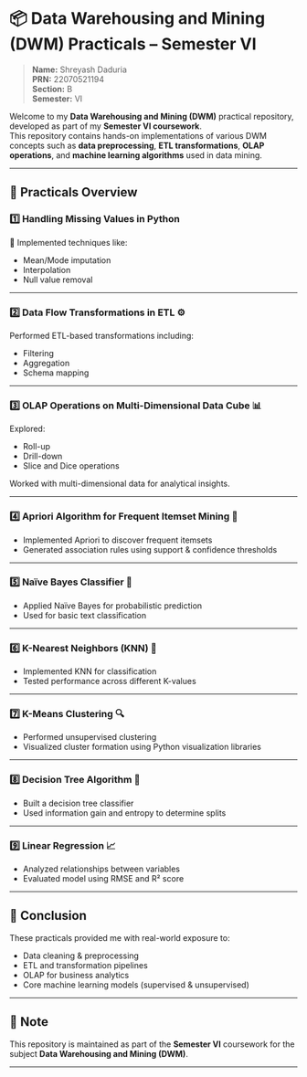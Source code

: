 # 📦 Data Warehousing and Mining (DWM) Practicals – Semester VI

> **Name:** Shreyash Daduria  
> **PRN:** 22070521194  
> **Section:** B  
> **Semester:** VI  

Welcome to my **Data Warehousing and Mining (DWM)** practical repository, developed as part of my **Semester VI coursework**.  
This repository contains hands-on implementations of various DWM concepts such as **data preprocessing**, **ETL transformations**, **OLAP operations**, and **machine learning algorithms** used in data mining.

---

## 🧪 Practicals Overview

### 1️⃣ Handling Missing Values in Python  
🔧 Implemented techniques like:
- Mean/Mode imputation  
- Interpolation  
- Null value removal  

---

### 2️⃣ Data Flow Transformations in ETL ⚙️  
Performed ETL-based transformations including:
- Filtering  
- Aggregation  
- Schema mapping  

---

### 3️⃣ OLAP Operations on Multi-Dimensional Data Cube 📊  
Explored:
- Roll-up  
- Drill-down  
- Slice and Dice operations  

Worked with multi-dimensional data for analytical insights.

---

### 4️⃣ Apriori Algorithm for Frequent Itemset Mining 🛒  
- Implemented Apriori to discover frequent itemsets  
- Generated association rules using support & confidence thresholds  

---

### 5️⃣ Naïve Bayes Classifier 🤖  
- Applied Naïve Bayes for probabilistic prediction  
- Used for basic text classification  

---

### 6️⃣ K-Nearest Neighbors (KNN) 📌  
- Implemented KNN for classification  
- Tested performance across different K-values  

---

### 7️⃣ K-Means Clustering 🔍  
- Performed unsupervised clustering  
- Visualized cluster formation using Python visualization libraries  

---

### 8️⃣ Decision Tree Algorithm 🌲  
- Built a decision tree classifier  
- Used information gain and entropy to determine splits  

---

### 9️⃣ Linear Regression 📈  
- Analyzed relationships between variables  
- Evaluated model using RMSE and R² score  

---

## 🎯 Conclusion

These practicals provided me with real-world exposure to:
- Data cleaning & preprocessing  
- ETL and transformation pipelines  
- OLAP for business analytics  
- Core machine learning models (supervised & unsupervised)

---

## 📢 Note

This repository is maintained as part of the **Semester VI** coursework for the subject **Data Warehousing and Mining (DWM)**.

---
